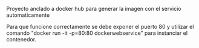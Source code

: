 Proyecto anclado a docker hub para generar la imagen con el servicio automaticamente

Para que funcione correctamente se debe exponer el puerto 80 y utilizar el comando "docker run -it -p=80:80 dockerwebservice" para instanciar el contenedor.